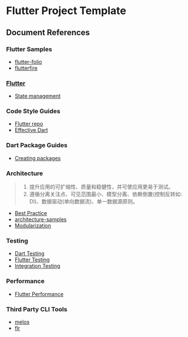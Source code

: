 # Flutter Project Template


## Document References

### Flutter Samples

- [flutter-folio](https://github.com/gskinnerTeam/flutter-folio)
- [flutterfire](https://github.com/firebase/flutterfire)

### [Flutter](https://docs.flutter.dev/)

- [State management](https://docs.flutter.dev/development/data-and-backend/state-mgmt/intro)

### Code Style Guides

- [Flutter repo](https://github.com/flutter/flutter/wiki/Style-guide-for-Flutter-repo)
- [Effective Dart](https://dart.dev/guides/language/effective-dart)

### Dart Package Guides

- [Creating packages](https://dart.dev/guides/libraries/create-library-packages)

### Architecture

> 1. 提升应用的可扩缩性、质量和稳健性，并可使应用更易于测试。
> 2. 遵循分离关注点、可见范围最小、模型分离、依赖倒置(控制反转如: DI)、数据驱动(单向数据流)、单一数据源原则。

- [Best Practice](https://developer.android.google.cn/topic/architecture/intro?hl=zh-cn)
- [architecture-samples](https://github.com/android/architecture-samples/tree/mvi)
- [Modularization](https://developer.android.google.cn/topic/modularization?hl=zh-cn)

### Testing

- [Dart Testing](https://dart.dev/guides/testing)
- [Flutter Testing](https://docs.flutter.dev/testing)
- [Integration Testing](https://docs.flutter.dev/testing/integration-tests)

### Performance

- [Flutter Performance](https://docs.flutter.dev/perf)

### Third Party CLI Tools

- [melos](https://github.com/invertase/melos/tree/main/packages/melos)
- [flr](https://github.com/Fly-Mix/flr-cli)


